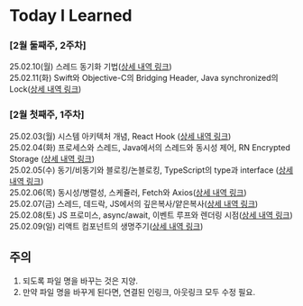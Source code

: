 # Today I Learned

### [2월 둘째주, 2주차]
25.02.10(월) 스레드 동기화 기법([상세 내역 링크](https://github.com/iHyunWoo/TIL/blob/main/TIL/Feb-2025/20250210.md))     
25.02.11(화) Swift와 Objective-C의 Bridging Header, Java synchronized의 Lock([상세 내역 링크](https://github.com/iHyunWoo/TIL/blob/main/TIL/Feb-2025/20250211.md))     
### [2월 첫째주, 1주차]
25.02.03(월) 시스템 아키텍처 개념, React Hook ([상세 내역 링크](https://github.com/iHyunWoo/TIL/blob/main/TIL/Feb-2025/20250203.md))   
25.02.04(화) 프로세스와 스레드, Java에서의 스레드와 동시성 제어, RN Encrypted Storage ([상세 내역 링크](https://github.com/iHyunWoo/TIL/blob/main/TIL/Feb-2025/20250204.md))   
25.02.05(수) 동기/비동기와 블로킹/논블로킹, TypeScript의 type과 interface ([상세 내역 링크](https://github.com/iHyunWoo/TIL/blob/main/TIL/Feb-2025/20250205.md))   
25.02.06(목) 동시성/병렬성, 스케쥴러, Fetch와 Axios([상세 내역 링크](https://github.com/iHyunWoo/TIL/blob/main/TIL/Feb-2025/20250206.md))   
25.02.07(금) 스레드, 데드락, JS에서의 깊은복사/얕은복사([상세 내역 링크](https://github.com/iHyunWoo/TIL/blob/main/TIL/Feb-2025/20250207.md))   
25.02.08(토) JS 프로미스, async/await, 이벤트 루프와 렌더링 시점([상세 내역 링크](https://github.com/iHyunWoo/TIL/blob/main/TIL/Feb-2025/20250208.md))   
25.02.09(일) 리액트 컴포넌트의 생명주기([상세 내역 링크](https://github.com/iHyunWoo/TIL/blob/main/TIL/Feb-2025/20250209.md))   

## 주의
1. 되도록 파일 명을 바꾸는 것은 지양.
2. 만약 파일 명을 바꾸게 된다면, 연결된 인링크, 아웃링크 모두 수정 필요.